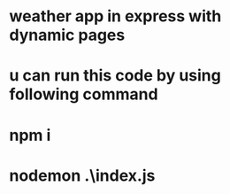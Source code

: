 # weather app in express with dynamic pages 
# u can run this code by using following command 
# npm i 
# nodemon .\index.js
